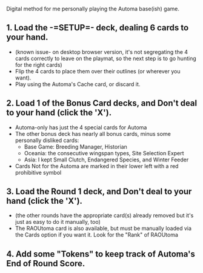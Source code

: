 Digital method for me personally playing the Automa base(ish) game.

## 1. Load the -=SETUP=- deck, dealing 6 cards to your hand. 
 - (known issue- on desktop browser version, it's not segregating the 4 cards correctly to leave on the playmat, so the next step is to go hunting for the right cards)
 - Flip the 4 cards to place them over their outlines (or wherever you want).
 - Play using the Automa's Cache card, or discard it.

## 2. Load 1 of the Bonus Card decks, and Don't deal to your hand (click the 'X').
  - Automa-only has just the 4 special cards for Automa
  - The other bonus deck has nearly all bonus cards, minus some personally disliked cards:
    - Base Game: Breeding Manager, Historian
    - Oceania: the consecutive wingspan types, Site Selection Expert
    - Asia: I kept Small Clutch, Endangered Species, and Winter Feeder
  - Cards Not for the Automa are marked in their lower left with a red prohibitive symbol

## 3. Load the Round 1 deck, and Don't deal to your hand (click the 'X').
  - (the other rounds have the appropriate card(s) already removed but it's just as easy to do it manually, too)
  - The RAOUtoma card is also available, but must be manually loaded via the Cards option if you want it. Look for the "Rank" of RAOUtoma

## 4. Add some "Tokens" to keep track of Automa's End of Round Score.

